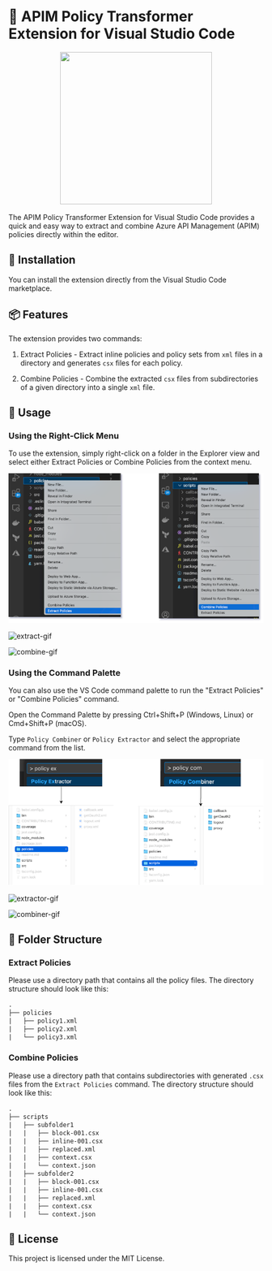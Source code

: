 # 🚀 APIM Policy Transformer Extension for Visual Studio Code

<p align="center">
  <img width="300" height="300" src="https://raw.githubusercontent.com/zoeyzuo-se/vsc-apim-policy-transformer/main/images/icon.png">
</p>

The APIM Policy Transformer Extension for Visual Studio Code provides a quick and easy way to extract and combine Azure API Management (APIM) policies directly within the editor.

## 🔧 Installation
You can install the extension directly from the Visual Studio Code marketplace.

## 📦 Features
The extension provides two commands:

1. Extract Policies - Extract inline policies and policy sets from `xml` files in a directory and generates `csx` files for each policy.

2. Combine Policies - Combine the extracted `csx` files from subdirectories of a given directory into a single `xml` file.

## 📝 Usage
### Using the Right-Click Menu
To use the extension, simply right-click on a folder in the Explorer view and select either Extract Policies or Combine Policies from the context menu.

![pcombine-extract-rightclick](./images/combine-extract-rightclick.png)

![extract-gif](./images/extract.gif)

![combine-gif](./images/combine.gif)

### Using the Command Palette
You can also use the VS Code command palette to run the "Extract Policies" or "Combine Policies" command.

Open the Command Palette by pressing Ctrl+Shift+P (Windows, Linux) or Cmd+Shift+P (macOS).

Type `Policy Combiner` or `Policy Extractor` and select the appropriate command from the list.

![policy-combiner-extractor.drawio](./images/policy-combiner-extractor.drawio.png)

![extractor-gif](./images/extractor.gif)

![combiner-gif](./images/combiner.gif)


## 📂 Folder Structure
### Extract Policies
Please use a directory path that contains all the policy files. The directory structure should look like this:

```
.
├── policies
|   ├── policy1.xml
|   ├── policy2.xml
|   └── policy3.xml
```

### Combine Policies
Please use a directory path that contains subdirectories with generated `.csx` files from the `Extract Policies` command. The directory structure should look like this:

```
.
├── scripts
|   ├── subfolder1
|   |   ├── block-001.csx
|   |   ├── inline-001.csx
|   |   ├── replaced.xml
|   |   ├── context.csx
|   |   └── context.json
|   ├── subfolder2
|   |   ├── block-001.csx
|   |   ├── inline-001.csx
|   |   ├── replaced.xml
|   |   ├── context.csx
|   |   └── context.json
```



## 📜 License
This project is licensed under the MIT License.